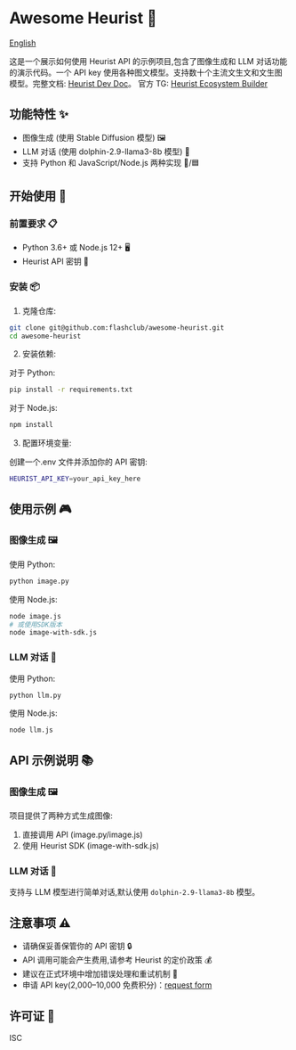 # Awesome Heurist 🚀

[English](README.md)

这是一个展示如何使用 Heurist API 的示例项目,包含了图像生成和 LLM 对话功能的演示代码。一个 API key 使用各种图文模型。支持数十个主流文生文和文生图模型。完整文档: [Heurist Dev Doc](https://docs.heurist.ai/dev-guide/integration-overview)。
官方 TG: [Heurist Ecosystem Builder](https://t.me/heuristsupport)

## 功能特性 ✨

- 图像生成 (使用 Stable Diffusion 模型) 🖼️
- LLM 对话 (使用 dolphin-2.9-llama3-8b 模型) 💬
- 支持 Python 和 JavaScript/Node.js 两种实现 🐍/🟦

## 开始使用 🚀

### 前置要求 📋

- Python 3.6+ 或 Node.js 12+ 🖥️
- Heurist API 密钥 🔑

### 安装 📦

1. 克隆仓库:

```bash
git clone git@github.com:flashclub/awesome-heurist.git
cd awesome-heurist
```

2. 安装依赖:

对于 Python:

```bash
pip install -r requirements.txt
```

对于 Node.js:

```bash
npm install
```

3. 配置环境变量:

创建一个.env 文件并添加你的 API 密钥:

```bash
HEURIST_API_KEY=your_api_key_here
```

## 使用示例 🎮

### 图像生成 🖼️

使用 Python:

```bash
python image.py
```

使用 Node.js:

```bash
node image.js
# 或使用SDK版本
node image-with-sdk.js
```

### LLM 对话 💬

使用 Python:

```bash
python llm.py
```

使用 Node.js:

```bash
node llm.js
```

## API 示例说明 📚

### 图像生成 🖼️

项目提供了两种方式生成图像:

1. 直接调用 API (image.py/image.js)
2. 使用 Heurist SDK (image-with-sdk.js)

### LLM 对话 💬

支持与 LLM 模型进行简单对话,默认使用 `dolphin-2.9-llama3-8b` 模型。

## 注意事项 ⚠️

- 请确保妥善保管你的 API 密钥 🔒
- API 调用可能会产生费用,请参考 Heurist 的定价政策 💰
- 建议在正式环境中增加错误处理和重试机制 🔄
- 申请 API key(2,000–10,000 免费积分)：[request form](https://dev-api-form.heurist.ai/)

## 许可证 📜

ISC
